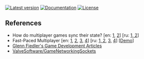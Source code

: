 [![Latest version](https://img.shields.io/crates/v/oni.svg)](https://crates.io/crates/oni)
[![Documentation](https://docs.rs/oni/badge.svg)](https://docs.rs/oni)
[![License](https://img.shields.io/badge/license-MIT%2FApache-blue.svg)](COPYNG)

## References

- How do multiplayer games sync their state?
[en:
[1](https://www.cakesolutions.net/teamblogs/how-does-multiplayer-game-sync-their-state-part-1),
[2](https://www.cakesolutions.net/teamblogs/how-does-multiplayer-game-sync-their-state-part-2)]
[ru: [1, 2](https://habr.com/post/328702/)]
- Fast-Paced Multiplayer
[en:
[1](http://www.gabrielgambetta.com/client-server-game-architecture.html),
[2](http://www.gabrielgambetta.com/client-side-prediction-server-reconciliation.html),
[3](http://www.gabrielgambetta.com/entity-interpolation.html),
[4](http://www.gabrielgambetta.com/lag-compensation.html)]
[ru:
[1, 2](https://habr.com/post/302394/),
[3](https://habr.com/post/302834/),
[4](https://habr.com/post/303006/)]
[[Demo](http://www.gabrielgambetta.com/client-side-prediction-live-demo.html)]
- [Glenn Fiedler's Game Development Articles](https://gafferongames.com/)
- [ValveSoftware/GameNetworkingSockets](https://github.com/ValveSoftware/GameNetworkingSockets/blob/master/src/steamnetworkingsockets/clientlib/SNP_WIRE_FORMAT.md)
